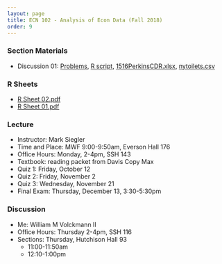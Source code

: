 ```yaml
---
layout: page
title: ECN 102 - Analysis of Econ Data (Fall 2018)
order: 9
---
```


### Section Materials
* Discussion 01: [Problems](Discussion-01.pdf), [R script](discussion-01.R), [1516PerkinsCDR.xlsx](1516PerkinsCDR.xlsx), [nytoilets.csv](nytoilets.csv)

### R Sheets
* [R Sheet 02.pdf](Rsheet-02.pdf)
* [R Sheet 01.pdf](Rsheet-01.pdf)

### Lecture
* Instructor: Mark Siegler
* Time and Place: MWF 9:00-9:50am, Everson Hall 176
* Office Hours: Monday, 2-4pm, SSH 143
* Textbook: reading packet from Davis Copy Max
* Quiz 1: Friday, October 12
* Quiz 2: Friday, November 2
* Quiz 3: Wednesday, November 21
* Final Exam: Thursday, December 13, 3:30-5:30pm

### Discussion
* Me: William M Volckmann II
* Office Hours: Thursday 2-4pm, SSH 116
* Sections: Thursday, Hutchison Hall 93
  * 11:00-11:50am
  * 12:10-1:00pm
